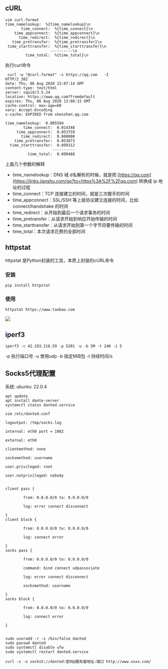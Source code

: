 ## cURL

```
vim curl.format
time_namelookup:  %{time_namelookup}\n
       time_connect:  %{time_connect}\n
    time_appconnect:  %{time_appconnect}\n
      time_redirect:  %{time_redirect}\n
   time_pretransfer:  %{time_pretransfer}\n
 time_starttransfer:  %{time_starttransfer}\n
                    ----------\n
         time_total:  %{time_total}\n
```

执行curl命令

```
 curl -w "@curl.format" -s https://qq.com   -I
HTTP/2 302
date: Thu, 06 Aug 2020 13:07:14 GMT
content-type: text/html
server: squid/3.5.24
location: https://www.qq.com?fromdefault
expires: Thu, 06 Aug 2020 13:08:15 GMT
cache-control: max-age=60
vary: Accept-Encoding
x-cache: EXPIRED from shenzhen.qq.com

time_namelookup:  0.005594
        time_connect:  0.014348
     time_appconnect:  0.053759
       time_redirect:  0.000000
    time_pretransfer:  0.053873
  time_starttransfer:  0.099312
                     ----------
          time_total:  0.099468
```



上面几个参数的解释

- time_namelookup：DNS 域 d名解析的时候，就是把 [https://qq.com](https://links.jianshu.com/go?to=https%3A%2F%2Fqq.com) 转换成 ip 地址的过程
- time_connect：TCP 连接建立的时间，就是三次握手的时间
- time_appconnect：SSL/SSH 等上层协议建立连接的时间，比如 connect/handshake 的时间
- time_redirect：从开始到最后一个请求事务的时间
- time_pretransfer：从请求开始到响应开始传输的时间
- time_starttransfer：从请求开始到第一个字节将要传输的时间
- time_total：本次请求花费的全部时间



## httpstat

httpstat 是Python封装的工具，本质上封装的cURL命令

### 安装

```shell
pip install httpstat
```

### 使用

```使用shell
httpstat https://www.taobao.com
```



![](https://iteshell.oss-cn-beijing.aliyuncs.com/bookshell/operator/202408061837071.webp)



## iperf3

```shell
iperf3 -c 42.193.116.59 -p 5201 -u -b 5M -t 240 -i 5
```

-p 执行端口号
-u 使用udp
-b 指定MiB包
-t 持续时间/s



## Socks5代理配置

系统: ubuntu: 22.0.4

```shell
apt update
apt install dante-server
systemctl status danted.service

vim /etc/danted.conf

logoutput: /tmp/socks.log

internal: eth0 port = 1082

external: eth0

clientmethod: none

socksmethod: username

user.privileged: root

user.notprivileged: nobody


client pass {

        from: 0.0.0.0/0 to: 0.0.0.0/0

        log: error connect disconnect

}
client block {

        from: 0.0.0.0/0 to: 0.0.0.0/0

        log: connect error

}
socks pass {

        from: 0.0.0.0/0 to: 0.0.0.0/0

        command: bind connect udpassociate

        log: error connect disconnect

        socksmethod: username

}
socks block {

        from: 0.0.0.0/0 to: 0.0.0.0/0

        log: connect error

}


sudo useradd -r -s /bin/false danted
sudo passwd danted
sudo systemctl disable ufw
sudo systemctl restart danted.service

curl -v -x socks5://danted:密码@服务器地址:端口 http://www.xxxx.com/
```

